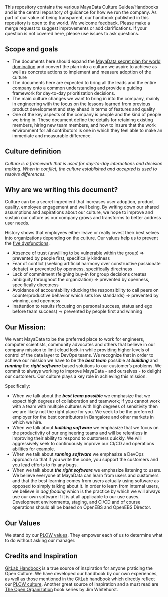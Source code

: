 This repository contains the various MayaData Culture Guides/Handbooks and is the central repository of guidance for how we run the company. As part of our value of being transparent, our handbook published in this repository is open to the world. We welcome feedback. Please make a merge request to suggest improvements or add clarifications. If your question is not covered here, please use issues to ask questions.

## Scope and goals
- The documents here should expand the [MayaData secret plan for world domination](https://medium.com/mayadata/mayadatas-secret-5-step-plan-for-world-domination-3c02ac8b097a) and convert the plan into a culture we aspire to achieve as well as concrete actions to implement and measure adoption of the culture
- The documents here are expected to bring all the leads and the entire company onto a common understanding and provide a guiding framework for day-to-day prioritization decisions.
- The main culture changes we want to bring in into the company, mainly in engineering with the focus on the lessons learned from previous product development and stay ahead in terms of features and quality
- One of the key aspects of the company is people and the kind of people we bring in. These document define the details for retaining existing members, hiring new team members, and how to insure that the work environment for all contributors is one in which they feel able to make an immediate and measurable difference.

## Culture definition

*Culture is a framework that is used for day-to-day interactions and decision making. When in conflict, the culture established and accepted is used to resolve differences.*

## Why are we writing this document?

Culture can be a secret ingredient that increases user adoption, product quality, employee engagement and well being. By writing down our shared assumptions and aspirations about our culture, we hope to improve and sustain our culture as our company grows and transforms to better address user needs.

History shows that employees either leave or really invest their best selves into organizations depending on the culture. Our values help us to prevent the [five dysfunctions](https://en.wikipedia.org/wiki/The_Five_Dysfunctions_of_a_Team#Summary).
- Absence of trust (unwilling to be vulnerable within the group) => prevented by people first, specifically kindness
- Fear of conflict (seeking artificial harmony over constructive passionate debate) => prevented by openness, specifically directness
- Lack of commitment (feigning buy-in for group decisions creates ambiguity throughout the organization) => prevented by openness, specifically directness
- Avoidance of accountability (ducking the responsibility to call peers on counterproductive behavior which sets low standards) => prevented by winning, and openness
- Inattention to results (focusing on personal success, status and ego before team success) => prevented by people first and winning

## Our Mission:

We want MayaData to be the preferred place to work for engineers, computer scientists, community advocates and others that believe in our company mission to limit cloud lock-in while providing higher levels of control of the data layer to DevOps teams. We recognize that in order to achieve our mission we have to be the _**best team**_ possible at _**building**_ and _**running**_ the _**right software**_ based solutions to our customer’s problems. We commit to always working to improve MayaData - and ourselves - to delight our customers. Our culture plays a key role in achieving this mission.

Specifically:
- When we talk about the _**best team possible**_ we emphasize that we expect high degrees of collaboration and teamwork; if you cannot work with a team with multiple cultures with high degrees of sensitivity then we are likely not the right place for you. We seek to be the preferred employer for the best contributors in Bangalore and other markets in which we hire.
- When we talk about _**building software**_ we emphasize that we focus on the productivity of our engineering teams and will be relentless in improving their ability to respond to customers quickly. We will aggressively seek to continuously improve our CI/CD and operations abilities for example.
- When we talk about _**running software**_ we emphasize a DevOps approach so that if you write the code, you support the customers and you lead efforts to fix any bugs.
- When we talk about _**the right software**_ we emphasize listening to users. We believe everyone at MayaData can learn from users and customers and that the best learning comes from users actually using software as opposed to simply talking about it. In order to learn from internal users, we believe in *dog fooding* which is the practice by which we will always use our own software if it is at all applicable to our use cases. Development environments, staging, and CI/CD and of course operations should all be based on OpenEBS and OpenEBS Director.

## Our Values

We stand by our [PLOW values](/plow/plow.md). They empower each of us to determine what to do without asking our manager.

## Credits and Inspiration

[GitLab Handbook](https://about.gitlab.com/handbook/) is a true source of inspiration for anyone praticing the Open Culture. We have developed our handbook by our own experiences, as well as those mentioned in the GitLab handbook which directly reflect our [PLOW culture](/plow/plow.md). Another great source of inspiration and a must read are [The Open Organization](https://opensource.com/open-organization/resources/book-series) book series by Jim Whitehurst.
